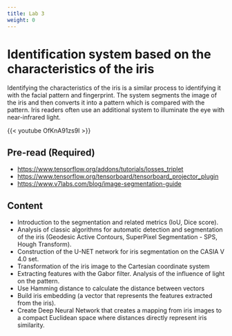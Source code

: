 ```yaml
---
title: Lab 3
weight: 0
---
```


# Identification system based on the characteristics of the iris

Identifying the characteristics of the iris is a similar process to identifying it with the facial pattern and fingerprint. The system segments the image of the iris and then converts it into a pattern which is compared with the pattern. Iris readers often use an additional system to illuminate the eye with near-infrared light.

{{< youtube OfKnA91zs9I >}}

## Pre-read (Required)

- https://www.tensorflow.org/addons/tutorials/losses_triplet
- https://www.tensorflow.org/tensorboard/tensorboard_projector_plugin
- https://www.v7labs.com/blog/image-segmentation-guide

## Content

- Introduction to the segmentation and related metrics (IoU, Dice score).
- Analysis of classic algorithms for automatic detection and segmentation of the iris (Geodesic Active Contours, SuperPixel Segmentation - SPS, Hough Transform).
- Construction of the U-NET network for iris segmentation on the CASIA V 4.0 set.
- Transformation of the iris image to the Cartesian coordinate system
- Extracting features with the Gabor filter. Analysis of the influence of light on the pattern.
- Use Hamming distance to calculate the distance between vectors
- Build iris embedding (a vector that represents the features extracted from the iris).
- Create Deep Neural Network that creates a mapping from iris images to a compact Euclidean space where distances directly represent iris similarity.
